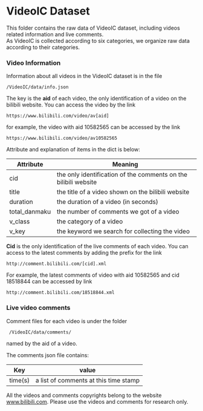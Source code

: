 # VideoIC Dataset

This folder contains the raw data of VideoIC dataset, including videos related information and live comments. \
As VideoIC is collected according to six categories, we organize raw data according to their categories.

### Video Information
Information about all videos in the VideoIC dataset is in the file
```
/VideoIC/data/info.json
```
The key is the **aid** of each video, the only identification of a video on the bilibili website. You can access the video by the link
```
https://www.bilibili.com/video/av[aid]
```
for example, the video with aid 10582565 can be accessed by the link
```
https://www.bilibili.com/video/av10582565
```


Attribute and explanation of items in the dict is below:

Attribute | Meaning
--- | ---
cid | the only identification of the comments on the bilibili website
title  | the title of a video shown on the bilibili website
duration | the duration of a video (in seconds)
total_danmaku  | the number of comments we got of a video
v_class | the category of a video
v_key | the keyword we search for collecting the video

**Cid** is the only identification of the live comments of each video. You can access to the latest comments by adding the prefix for the link
```
http://comment.bilibili.com/[cid].xml
```
For example, the latest comments of video with aid 10582565 and cid 18518844 can be accessed by link
```
http://comment.bilibili.com/18518844.xml
``` 

### Live video comments

Comment files for each video is under the folder 
```
 /VideoIC/data/comments/
```
named by the aid of a video.

The comments json file contains:

Key | value
---|---
time(s) | a list of comments at this time stamp


All the videos and comments copyrights belong to the website www.bilibili.com. Please use the videos and comments for research only.




